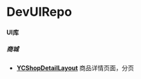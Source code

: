# DevUIRepo
#### UI库

##### 商城

- [**YCShopDetailLayout**](<https://github.com/yangchong211/YCShopDetailLayout>) 商品详情页面，分页

